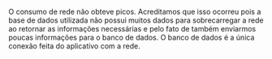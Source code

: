 O consumo de rede não obteve picos. Acreditamos que isso ocorreu pois a base de dados utilizada não possui muitos dados para sobrecarregar a rede ao retornar as informações necessárias e pelo fato de também enviarmos poucas informações para o banco de dados. O banco de dados é a única conexão feita do aplicativo com a rede.
